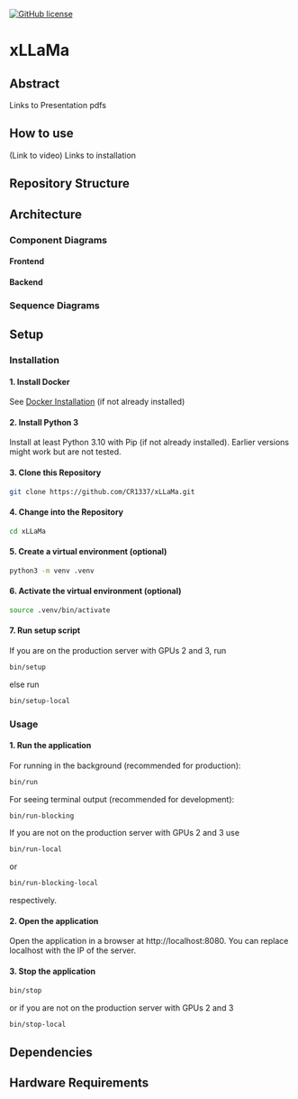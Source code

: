 [![GitHub license](https://img.shields.io/github/license/Naereen/StrapDown.js.svg)](https://github.com/CR1337/xLLaMa/blob/master/LICENSE)

# xLLaMa

## Abstract
Links to Presentation pdfs

## How to use
(Link to video)
Links to installation



## Repository Structure


## Architecture
### Component Diagrams
#### Frontend
#### Backend
### Sequence Diagrams



## Setup

### Installation

#### 1. Install Docker
See [Docker Installation](https://docs.docker.com/engine/install/) (if not already installed)

#### 2. Install Python 3
Install at least Python 3.10 with Pip (if not already installed). Earlier versions might work but are not tested.

#### 3. Clone this Repository
```bash
git clone https://github.com/CR1337/xLLaMa.git
```

#### 4. Change into the Repository
```bash
cd xLLaMa
```

#### 5. Create a virtual environment (optional)
```bash
python3 -m venv .venv
```

#### 6. Activate the virtual environment (optional)
```bash
source .venv/bin/activate
```

#### 7. Run setup script
If you are on the production server with GPUs 2 and 3, run
```bash
bin/setup
```
else run
```bash
bin/setup-local
```

### Usage
#### 1. Run the application
For running in the background (recommended for production):
```bash
bin/run
```
For seeing terminal output (recommended for development):
```bash
bin/run-blocking
```

If you are not on the production server with GPUs 2 and 3 use
```bash
bin/run-local
```
or
```bash
bin/run-blocking-local
```
respectively.

#### 2. Open the application
Open the application in a browser at http://localhost:8080. You can replace localhost with the IP of the server.

#### 3. Stop the application
```bash
bin/stop
```
or if you are not on the production server with GPUs 2 and 3
```bash
bin/stop-local
```


## Dependencies 


## Hardware Requirements